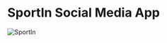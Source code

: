 # SportIn Social Media App

![SportIn](https://github.com/petar-tomov/SportIn/blob/main/sportin.jpg?raw=true)
